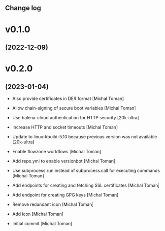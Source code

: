 Change log
-----------

# v0.1.0
## (2022-12-09)

# v0.2.0
## (2023-01-04)

* Also provide certificates in DER format [Michal Toman]
* Allow chain-signing of secure boot variables [Michal Toman]
* Use balena-cloud authentication for HTTP security [20k-ultra]
* Increase HTTP and socket timeouts [Michal Toman]
* Update to linux-kbuild-5.10 because previous version was not available [20k-ultra]

* Enable flowzone workflows [Michal Toman]
* Add repo.yml to enable versionbot [Michal Toman]
* Use subprocess.run instead of subprocess.call for executing commands [Michal Toman]
* Add endpoints for creating and fetching SSL certificates [Michal Toman]
* Add endpoint for creating GPG keys [Michal Toman]
* Remove redundant icon [Michal Toman]
* Add icon [Michal Toman]
* Initial commit [Michal Toman]
